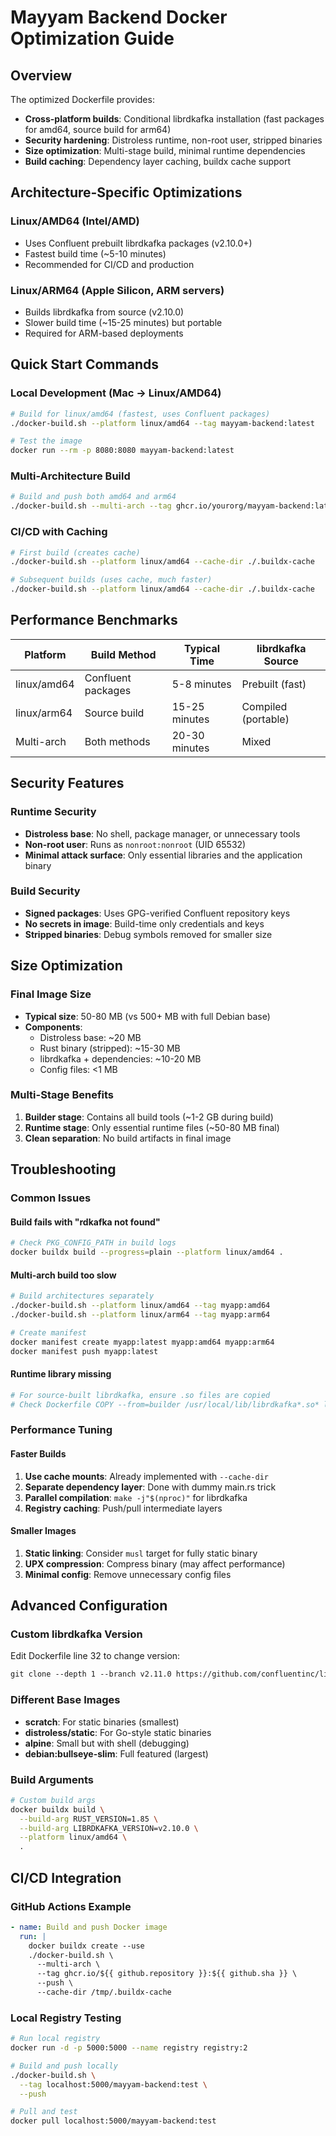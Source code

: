 # Mayyam Backend Docker Optimization Guide

## Overview
The optimized Dockerfile provides:
- **Cross-platform builds**: Conditional librdkafka installation (fast packages for amd64, source build for arm64)
- **Security hardening**: Distroless runtime, non-root user, stripped binaries
- **Size optimization**: Multi-stage build, minimal runtime dependencies
- **Build caching**: Dependency layer caching, buildx cache support

## Architecture-Specific Optimizations

### Linux/AMD64 (Intel/AMD)
- Uses Confluent prebuilt librdkafka packages (v2.10.0+)
- Fastest build time (~5-10 minutes)
- Recommended for CI/CD and production

### Linux/ARM64 (Apple Silicon, ARM servers)
- Builds librdkafka from source (v2.10.0)
- Slower build time (~15-25 minutes) but portable
- Required for ARM-based deployments

## Quick Start Commands

### Local Development (Mac → Linux/AMD64)
```bash
# Build for linux/amd64 (fastest, uses Confluent packages)
./docker-build.sh --platform linux/amd64 --tag mayyam-backend:latest

# Test the image
docker run --rm -p 8080:8080 mayyam-backend:latest
```

### Multi-Architecture Build
```bash
# Build and push both amd64 and arm64
./docker-build.sh --multi-arch --tag ghcr.io/yourorg/mayyam-backend:latest --push
```

### CI/CD with Caching
```bash
# First build (creates cache)
./docker-build.sh --platform linux/amd64 --cache-dir ./.buildx-cache

# Subsequent builds (uses cache, much faster)
./docker-build.sh --platform linux/amd64 --cache-dir ./.buildx-cache
```

## Performance Benchmarks

| Platform | Build Method | Typical Time | librdkafka Source |
|----------|--------------|--------------|-------------------|
| linux/amd64 | Confluent packages | 5-8 minutes | Prebuilt (fast) |
| linux/arm64 | Source build | 15-25 minutes | Compiled (portable) |
| Multi-arch | Both methods | 20-30 minutes | Mixed |

## Security Features

### Runtime Security
- **Distroless base**: No shell, package manager, or unnecessary tools
- **Non-root user**: Runs as `nonroot:nonroot` (UID 65532)
- **Minimal attack surface**: Only essential libraries and the application binary

### Build Security
- **Signed packages**: Uses GPG-verified Confluent repository keys
- **No secrets in image**: Build-time only credentials and keys
- **Stripped binaries**: Debug symbols removed for smaller size

## Size Optimization

### Final Image Size
- **Typical size**: 50-80 MB (vs 500+ MB with full Debian base)
- **Components**:
  - Distroless base: ~20 MB
  - Rust binary (stripped): ~15-30 MB
  - librdkafka + dependencies: ~10-20 MB
  - Config files: <1 MB

### Multi-Stage Benefits
1. **Builder stage**: Contains all build tools (~1-2 GB during build)
2. **Runtime stage**: Only essential runtime files (~50-80 MB final)
3. **Clean separation**: No build artifacts in final image

## Troubleshooting

### Common Issues

#### Build fails with "rdkafka not found"
```bash
# Check PKG_CONFIG_PATH in build logs
docker buildx build --progress=plain --platform linux/amd64 .
```

#### Multi-arch build too slow
```bash
# Build architectures separately
./docker-build.sh --platform linux/amd64 --tag myapp:amd64
./docker-build.sh --platform linux/arm64 --tag myapp:arm64

# Create manifest
docker manifest create myapp:latest myapp:amd64 myapp:arm64
docker manifest push myapp:latest
```

#### Runtime library missing
```bash
# For source-built librdkafka, ensure .so files are copied
# Check Dockerfile COPY --from=builder /usr/local/lib/librdkafka*.so* line
```

### Performance Tuning

#### Faster Builds
1. **Use cache mounts**: Already implemented with `--cache-dir`
2. **Separate dependency layer**: Done with dummy main.rs trick
3. **Parallel compilation**: `make -j"$(nproc)"` for librdkafka
4. **Registry caching**: Push/pull intermediate layers

#### Smaller Images
1. **Static linking**: Consider `musl` target for fully static binary
2. **UPX compression**: Compress binary (may affect performance)
3. **Minimal config**: Remove unnecessary config files

## Advanced Configuration

### Custom librdkafka Version
Edit Dockerfile line 32 to change version:
```dockerfile
git clone --depth 1 --branch v2.11.0 https://github.com/confluentinc/librdkafka.git
```

### Different Base Images
- **scratch**: For static binaries (smallest)
- **distroless/static**: For Go-style static binaries
- **alpine**: Small but with shell (debugging)
- **debian:bullseye-slim**: Full featured (largest)

### Build Arguments
```bash
# Custom build args
docker buildx build \
  --build-arg RUST_VERSION=1.85 \
  --build-arg LIBRDKAFKA_VERSION=v2.10.0 \
  --platform linux/amd64 \
  .
```

## CI/CD Integration

### GitHub Actions Example
```yaml
- name: Build and push Docker image
  run: |
    docker buildx create --use
    ./docker-build.sh \
      --multi-arch \
      --tag ghcr.io/${{ github.repository }}:${{ github.sha }} \
      --push \
      --cache-dir /tmp/.buildx-cache
```

### Local Registry Testing
```bash
# Run local registry
docker run -d -p 5000:5000 --name registry registry:2

# Build and push locally
./docker-build.sh \
  --tag localhost:5000/mayyam-backend:test \
  --push

# Pull and test
docker pull localhost:5000/mayyam-backend:test
```
